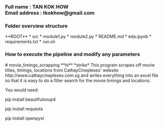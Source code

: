 <h3>
Full name : TAN KOK HOW <br>
Email address : tkokhow@gmail.com
</h3>

<h3>Folder overview structure</h3>
**ROOT**
* src
  * module1.py
  * module2.py
* README.md
* eda.ipynb
* requirements.txt
* run.sh

<h3>How to execute the pipeline and modify any parameters</h3>
# movie_timings_scrapping
**hi**
*strike*
This program scrapes off movie titles, timings, locations from CathayCineplexes' website http://www.cathaycineplexes.com.sg and writes everything into an excel file so that it is easy to do a filter search for the movie timings and locations.

You would need:

pip install beautifulsoup4

pip install requests

pip install openpyxl

